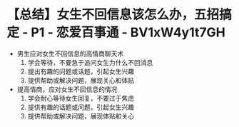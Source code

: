 # 【总结】女生不回信息该怎么办，五招搞定 - P1 - 恋爱百事通 - BV1xW4y1t7GH

-   男生应对女生不回信息的高情商聊天术
    1.  学会等待，不要急于追问女生为什么不回消息
    2.  提出有趣的问题或话题，引起女生兴趣
    3.  提供帮助或解决问题，展现关心和体贴
-   提高情商，应对女生不回信息的情况
    1.  学会耐心等待女生回复，不要过于焦虑
    2.  提供有趣的话题或问题，引起女生兴趣
    3.  提供帮助或解决问题，展现体贴和关心